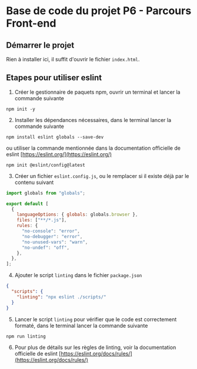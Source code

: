 # Base de code du projet P6 - Parcours Front-end

## Démarrer le projet

Rien à installer ici, il suffit d'ouvrir le fichier `index.html`.

## Etapes pour utiliser eslint

1. Créer le gestionnaire de paquets npm, ouvrir un terminal et lancer la commande suivante

```shell
npm init -y
```

2. Installer les dépendances nécessaires, dans le terminal lancer la commande suivante

```shell
npm install eslint globals --save-dev
```

ou utiliser la commande mentionnée dans la documentation officielle de eslint [https://eslint.org/](https://eslint.org/)

```shell
npm init @eslint/config@latest
```

3. Créer un fichier `eslint.config.js`, ou le remplacer si il existe déjà par le contenu suivant

```javascript
import globals from "globals";

export default [
  {
    languageOptions: { globals: globals.browser },
    files: ["**/*.js"],
    rules: {
      "no-console": "error",
      "no-debugger": "error",
      "no-unused-vars": "warn",
      "no-undef": "off",
    },
  },
];
```

4. Ajouter le script `linting` dans le fichier `package.json`

```json
{
  "scripts": {
    "linting": "npx eslint ./scripts/"
  }
}
```

5. Lancer le script `linting` pour vérifier que le code est correctement formaté, dans le terminal lancer la commande suivante

```shell
npm run linting
```

6. Pour plus de détails sur les règles de linting, voir la documentation officielle de eslint [https://eslint.org/docs/rules/](https://eslint.org/docs/rules/)
